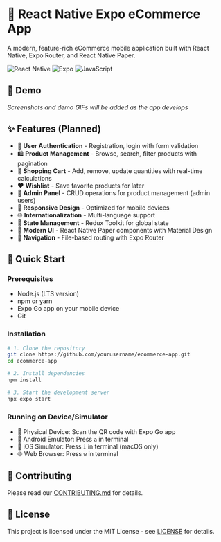 # 🛒 React Native Expo eCommerce App

A modern, feature-rich eCommerce mobile application built with React Native, Expo Router, and React Native Paper.

![React Native](https://img.shields.io/badge/React%20Native-61DAFB?style=for-the-badge&logo=react&logoColor=black)
![Expo](https://img.shields.io/badge/Expo-000020?style=for-the-badge&logo=expo&logoColor=white)
![JavaScript](https://img.shields.io/badge/JavaScript-F7DF1E?style=for-the-badge&logo=javascript&logoColor=black)

## 📱 Demo

*Screenshots and demo GIFs will be added as the app develops*

## ✨ Features (Planned)

- 🔐 **User Authentication** - Registration, login with form validation
- 🛍️ **Product Management** - Browse, search, filter products with pagination
- 🛒 **Shopping Cart** - Add, remove, update quantities with real-time calculations
- ❤️ **Wishlist** - Save favorite products for later
- 👑 **Admin Panel** - CRUD operations for product management (admin users)
- 📱 **Responsive Design** - Optimized for mobile devices
- 🌐 **Internationalization** - Multi-language support
- 🔄 **State Management** - Redux Toolkit for global state
- 🎨 **Modern UI** - React Native Paper components with Material Design
- 🧭 **Navigation** - File-based routing with Expo Router

## 🚀 Quick Start

### Prerequisites

- Node.js (LTS version)
- npm or yarn
- Expo Go app on your mobile device
- Git

### Installation

```bash
# 1. Clone the repository
git clone https://github.com/yourusername/ecommerce-app.git
cd ecommerce-app

# 2. Install dependencies
npm install

# 3. Start the development server
npx expo start
```

### Running on Device/Simulator

- 📱 Physical Device: Scan the QR code with Expo Go app
- 🤖 Android Emulator: Press `a` in terminal
- 🍎 iOS Simulator: Press `i` in terminal (macOS only)
- 🌐 Web Browser: Press `w` in terminal

## 🤝 Contributing

Please read our [CONTRIBUTING.md](CONTRIBUTING.md) for details.

## 📄 License

This project is licensed under the MIT License - see [LICENSE](LICENSE) for details.
